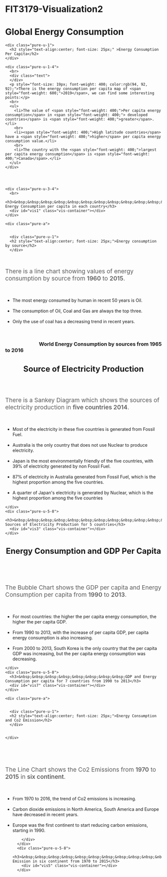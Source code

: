 # FIT3179-Visualization2

<!DOCTYPE html>
<html>
<head>
  <title>Visualization-Project2</title>
  <!-- Import Vega,Vega-Lite and vega-embed -->
  <script src="https://cdn.jsdelivr.net/npm/vega@5"></script>
  <script src="https://cdn.jsdelivr.net/npm/vega-lite@4"></script>
  <script src="https://cdn.jsdelivr.net/npm/vega-embed@6"></script>

  <!-- Import pure.css -->
  <link rel="stylesheet" href="https://unpkg.com/purecss@2.0.6/build/pure-min.css" integrity="sha384-Uu6IeWbM+gzNVXJcM9XV3SohHtmWE+3VGi496jvgX1jyvDTXfdK+rfZc8C1Aehk5" crossorigin="anonymous">
  <meta name="viewport" content="width=device-width, initial-scale=1.0">


  <!-- Google font -->
  <link rel="preconnect" href="https://fonts.googleapis.com">
  <link rel="preconnect" href="https://fonts.gstatic.com" crossorigin>
  <link href="https://fonts.googleapis.com/css2?family=Roboto:wght@300;400&display=swap" rel="stylesheet">

  <!-- import CSS -->
  <link rel="stylesheet" href="style.css">

</head>



<body>


 <div class="page" >


  <div class="title">
    <div class="pure-u-1">
      <h1>Global Energy Consumption</h1>
    </div>
  </div>

  








  
  <div class="pure-a">


    <div class="pure-u-1">
      <h2 style="text-align:center; font-size: 25px;" >Energy Consumption Per Capita</h2>
    </div>


  </div>
 

  <div class="pure-g">

    <div class="pure-u-1-4">
      <br>
      <div class="text">
      </div> 
      <p style="font-size: 19px; font-weight: 400; color:rgb(94, 92, 92);">There is the energy consumption per capita map of <span style="font-weight: 600;">2019</span>, we can find some interesting points:</p>
      <br>
      <ul>
        <li>The value of <span style="font-weight: 400;">Per capita energy consumption</span> in <span style="font-weight: 400;"> developed countries</span> is <span style="font-weight: 400;">greater</span>.</li>
        <br>
        <li><span style="font-weight: 400;">High latitude countries</span> have a <span style="font-weight: 400;">higher</span> per capita energy consumption value.</li>
        <br>
        <li>The country with the <span style="font-weight: 400;">largest per capita energy consumption</span> is <span style="font-weight: 400;">Canada</span>.</li>
      </ul>
    </div>




    <div class="pure-u-3-4">
      <br>
      <h3>&nbsp;&nbsp;&nbsp;&nbsp;&nbsp;&nbsp;&nbsp;&nbsp;&nbsp;&nbsp;&nbsp;&nbsp;&nbsp;&nbsp;&nbsp;&nbsp;&nbsp;&nbsp;&nbsp;&nbsp;&nbsp;&nbsp;&nbsp;&nbsp;&nbsp;&nbsp;&nbsp;&nbsp;&nbsp;&nbsp;&nbsp;&nbsp;&nbsp;2019 Energy Consumption per capita in each country</h3>
      <div id="vis1" class="vis-container"></div>
    </div>


  </div>
 














    <div class="pure-a">


      <div class="pure-u-1">
      <h2 style="text-align:center; font-size: 25px;">Energy consumption by source</h2>
      </div>


  </div>


  <div class="pure-g">
    <div class="pure-u-1-4">
      <div class="text">
          <br>
          <p style="font-size: 19px; font-weight: 400; color:rgb(94, 92, 92);">There is a line chart showing values of energy consumption by source from <span style="font-weight: 600;">1960</span> to <span style="font-weight: 600;">2015</span>. </p> 
          <br>
          <ul>
          <li><span style="font-weight: 400;">The most energy consumed</span> by human in recent <span style="font-weight: 400;">50</span> years is <span style="font-weight: 400;">Oil</span>.</li>
          <br>
          <li>The consumption of <span style="font-weight: 400;">Oil</span>, <span style="font-weight: 400;">Coal</span> and <span style="font-weight: 400;">Gas </span>are always the <span style="font-weight: 400;">top three</span>.</li>
          <br>
          <li>Only the use of <span style="font-weight: 400;">coal</span> has a <span style="font-weight: 400;">decreasing trend</span> in recent years.</li>
      </ul>
        <br>
      </div>
    </div>
    <div class="pure-u-3-4">
      <h3>&nbsp;&nbsp;&nbsp;&nbsp;&nbsp;&nbsp;&nbsp;&nbsp;&nbsp;&nbsp;&nbsp;&nbsp;&nbsp;&nbsp;&nbsp;&nbsp;&nbsp;&nbsp;&nbsp;&nbsp;&nbsp;&nbsp;&nbsp;&nbsp;&nbsp;&nbsp;&nbsp;&nbsp;World Energy Consumption by sources from 1965 to 2016</h3>
      <div id="vis2" class="vis-container"></div>
    </div>
  </div>













 <div class="pure-a">


  <div class="pure-u-1">
  <h2 style="text-align:center; font-size: 25px;">Source of Electricity Production</h2>
  </div>


</div>





  <div class="pure-g">
    <div class="pure-u-3-8">
      <div class="text">
          <br>
          <br>
          <p style="font-size: 19px; font-weight: 400; color:rgb(94, 92, 92);">There is a Sankey Diagram which shows the sources of electricity production in <span style="font-weight: 600;">five countries 2014</span>. </p> 
          <br>
          <ul>
          <li><span style="font-weight: 400;">Most of the electricity</span> in these five countries is generated from <span style="font-weight: 400;">Fossil Fuel</span>.</li>
          <br>
          <li><span style="font-weight: 400;">Australia</span> is the <span style="font-weight: 400;">only country</span> that <span style="font-weight: 400;">does not use Nuclear</span> to produce electricity.</li>
          <br>
          <li><span style="font-weight: 400;">Japan</span> is <span style="font-weight: 400;"></span>the most environmentally friendly of the five countries, with <span style="font-weight: 400;">39%</span> of electricity generated by <span style="font-weight: 400;">non Fossil Fuel</span>.</li>
          <br>
          <li><span style="font-weight: 400;">87%</span> of electricity in <span style="font-weight: 400;">Australia</span> generated from <span style="font-weight: 400;">Fossil Fuel</span>, which is <span style="font-weight: 400;">the highest proportion</span> among the five countries.</li>
          <br>
          <li><span style="font-weight: 400;">A quarter of Japan's electricity</span> is generated by <span style="font-weight: 400;">Nuclear</span>, which is the <span style="font-weight: 400;">highest proportion</span> among the five countries</li>
        </div>
      
    </div>
    <div class="pure-u-5-8">
      <h3>&nbsp;&nbsp;&nbsp;&nbsp;&nbsp;&nbsp;&nbsp;&nbsp;&nbsp;&nbsp;&nbsp;&nbsp;&nbsp;&nbsp;&nbsp;&nbsp;&nbsp;&nbsp;&nbsp;&nbsp;&nbsp;2014 Sources of Electricity Production for 5 countries</h3>
      <div id="vis3" class="vis-container"></div>
    </div>
  </div>



  













 <div class="pure-a">


  <div class="pure-u-1">
  <h2 style="text-align:center; font-size: 25px;">Energy Consumption and GDP Per Capita</h2>
  </div>


</div>





  <div class="pure-g">
    <div class="pure-u-3-8">
      <br>
      <br>
      <br>
      <div class="text">
          <p style="font-size: 19px; font-weight: 400; color:rgb(94, 92, 92);">The Bubble Chart shows the GDP per capita and Energy Consumption per capita from <span style="font-weight: 600;">1990</span> to <span style="font-weight: 600;">2013</span>. </p> 
          <br>
          <ul>
          <li>For <span style="font-weight: 400;">most countries</span>: the <span style="font-weight: 400;">higher the per capita energy consumption</span>, the <span style="font-weight: 400;">higher the per capita GDP</span>.</li>
          <br>
          <li>From <span style="font-weight: 400;">1990</span> to <span style="font-weight: 400;">2013</span>, with the increase of per capita GDP, per capita energy consumption is also increasing.</li>
          <br>
          <li>From <span style="font-weight: 400;">2000</span> to <span style="font-weight: 400;">2013</span>, <span style="font-weight: 400;">South Korea</span> is the only country that the per capita GDP was increasing, but the <span style="font-weight: 400;">per capita energy consumption</span> was <span style="font-weight: 400;">decreasing</span>.</li>
      </div>
      
    </div>
    <div class="pure-u-5-8">
      <h3>&nbsp;&nbsp;&nbsp;&nbsp;&nbsp;&nbsp;&nbsp;&nbsp;GDP and Energy Consumption per capita for 7 countries from 1990 to 2013</h3>
      <div id="vis7" class="vis-container"></div>
    </div>
  </div>







  












    <div class="pure-a">


      <div class="pure-u-1">
      <h2 style="text-align:center; font-size: 25px;">Energy Consumption and Co2 Emission</h2>
      </div>
    
    
    </div>

    




  <div class="pure-g">
      <div class="pure-u-3-8">
        <br>
        <br>
        <div class="text">
          <br>
          <p style="font-size: 19px; font-weight: 400; color:rgb(94, 92, 92);">The Line Chart shows the Co2 Emissions from <span style="font-weight: 600;">1970</span> to <span style="font-weight: 600;">2015</span> in <span style="font-weight: 600;">six continent</span>. </p> 
          <br>
          <ul>
          <li>From <span style="font-weight: 400;">1970</span> to <span style="font-weight: 400;">2016</span>, the trend of <span style="font-weight: 400;">Co2 emissions</span> is <span style="font-weight: 400;">increasing</span>.</li>
          <br>
          <li>Carbon dioxide emissions in <span style="font-weight: 400;">North America</span>, <span style="font-weight: 400;">South America</span> and <span style="font-weight: 400;">Europe</span> have <span style="font-weight: 400;">decreased</span> in recent years.</li>
          <br>
          <li><span style="font-weight: 400;">Europe</span> was the <span style="font-weight: 400;">first continent</span> to start <span style="font-weight: 400;">reducing carbon emissions</span>, starting in <span style="font-weight: 400;">1990</span>.</li>

        </div>
      </div>
      <div class="pure-u-5-8">
        <h3>&nbsp;&nbsp;&nbsp;&nbsp;&nbsp;&nbsp;&nbsp;&nbsp;&nbsp;&nbsp;&nbsp;&nbsp;&nbsp;&nbsp;&nbsp;&nbsp;&nbsp;&nbsp;&nbsp;&nbsp;&nbsp;&nbsp;&nbsp;&nbsp;&nbsp;&nbsp;&nbsp;&nbsp;Co2 Emission in six continent from 1970 to 2015</h3>
        <div id="vis5" class="vis-container"></div>
      </div>
  </div>










  



  </div> <!-- end page -->


<script type="text/javascript">
  var spec1 = "https://raw.githubusercontent.com/ZHUOCHENCN/FIT3179_A2/main/data/1_Map.vg.json";
  var spec2 = "https://raw.githubusercontent.com/ZHUOCHENCN/FIT3179_A2/main/data/2_lineChart.vg.json";
  var spec3 = "https://raw.githubusercontent.com/ZHUOCHENCN/FIT3179_A2/main/data/3_sankey.vg.json";
  var spec5 = "https://raw.githubusercontent.com/ZHUOCHENCN/FIT3179_A2/main/data/5_lineChart_co2.vg.json";
  var spec7 = "https://raw.githubusercontent.com/ZHUOCHENCN/FIT3179_A2/main/data/7_bubble.vg.json";
  


  vegaEmbed('#vis1', spec1, {"actions": false}).then(function(result) {
    // Access the Vega view instance (https://vega.github.io/vega/docs/api/view/) as result.view
  }).catch(console.error);
  
   vegaEmbed('#vis2', spec2, {"actions": false}).then(function(result) {
    // Access the Vega view instance (https://vega.github.io/vega/docs/api/view/) as result.view
  }).catch(console.error);

  vegaEmbed('#vis3', spec3, {"actions": false}).then(function(result) {
    // Access the Vega view instance (https://vega.github.io/vega/docs/api/view/) as result.view
  }).catch(console.error);

  vegaEmbed('#vis5', spec5, {"actions": false}).then(function(result) {
    // Access the Vega view instance (https://vega.github.io/vega/docs/api/view/) as result.view
  }).catch(console.error);

  vegaEmbed('#vis7', spec7, {"actions": false}).then(function(result) {
    // Access the Vega view instance (https://vega.github.io/vega/docs/api/view/) as result.view
  }).catch(console.error);
</script>




</body>
</html>
